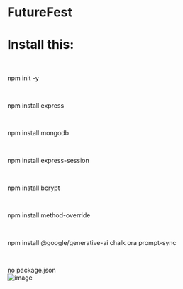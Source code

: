 # FutureFest
<h1>Install this:</h1><br>
<p>npm init -y</p><br>
<p>npm install express</p><br>
<p>npm install mongodb</p><br>
<p>npm install express-session</p><br>
<p>npm install bcrypt</p><br>
<p>npm install method-override</p><br>
<p>npm install @google/generative-ai chalk ora prompt-sync</p><br>


no package.json <br>
![image](https://github.com/user-attachments/assets/81306a96-5e4a-4ddd-a21f-a24128f68c5b)
